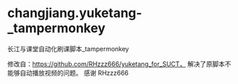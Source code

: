# changjiang.yuketang-_tampermonkey
长江与课堂自动化刷课脚本_tampermonkey

修改自：https://github.com/RHzzz666/yuketang_for_SUCT， 解决了原脚本不能够自动播放视频的问题。
感谢 RHzzz666
